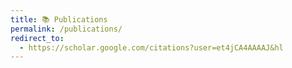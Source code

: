 ```yaml
---
title: 📚 Publications
permalink: /publications/
redirect_to: 
  - https://scholar.google.com/citations?user=et4jCA4AAAAJ&hl
---
```

